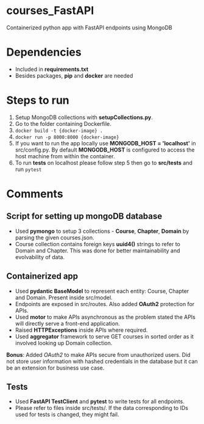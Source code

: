 # courses_FastAPI
Containerized python app with FastAPI endpoints using MongoDB

# Dependencies
 - Included in **requirements.txt**
 - Besides packages, **pip** and **docker** are needed

# Steps to run
  1. Setup MongoDB collections with **setupCollections.py**.  
  1. Go to the folder containing Dockerfile.  
  2. `docker build -t {docker-image} .`
  3. `docker run -p 8000:8000 {docker-image}`
  4. If you want to run the app locally use **MONGODB_HOST = 'localhost'** in src/config.py. By default **MONGODB_HOST**      is configured to access the host machine from within the container. 
  5. To run **tests** on localhost please follow step 5 then go to **src/tests** and run `pytest`

# Comments
## Script for setting up mongoDB database
 - Used **pymongo** to setup 3 collections - **Course**, **Chapter**, **Domain** by parsing the given courses.json.  
 - Course collection contains foreign keys **uuid4()** strings to refer to Domain and Chapter. This was done for better    maintainability and evolvability of data.  

## Containerized app
 - Used **pydantic BaseModel** to represent each entity: Course, Chapter and Domain. Present inside src/model.
 - Endpoints are exposed in src/routes. Also added **OAuth2** protection for APIs.  
 - Used **motor** to make APIs asynchronous as the problem stated the APIs will directly serve a front-end                  application.
 - Raised **HTTPExceptions** inside APIs where required.  
 - Used **aggregator** framework to serve GET courses in sorted order as it involved looking up Domain collection. 
  
**Bonus**: Added *OAuth2* to make APIs secure from unauthorized users. Did not store user information with hashed credentials in the database but it can be an extension for business use case.
 
 ## Tests
  - Used **FastAPI TestClient** and **pytest** to write tests for all endpoints.  
  - Please refer to files inside src/tests/. If the data corresponding to IDs used for tests is changed, they might         fail. 


